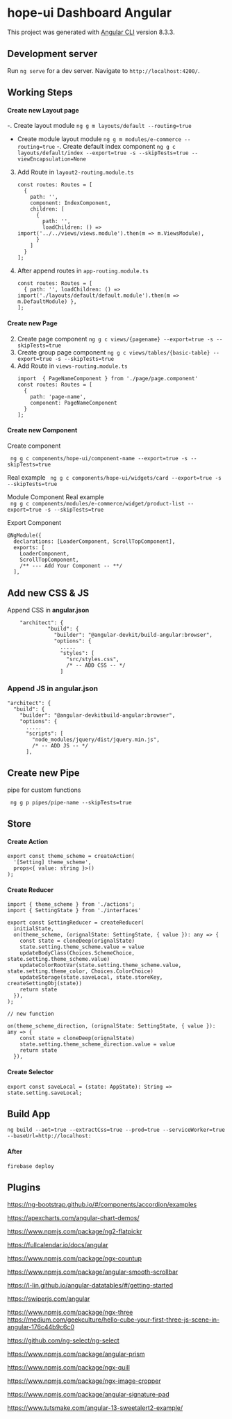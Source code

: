 # hope-ui Dashboard Angular

This project was generated with [Angular CLI](https://github.com/angular/angular-cli) version 8.3.3.

## Development server

Run `ng serve` for a dev server. Navigate to `http://localhost:4200/`.

## Working Steps

#### Create new Layout page
-. Create layout module `ng g m layouts/default --routing=true`
- Create module layout module `ng g m modules/e-commerce --routing=true`
-. Create default index component `ng g c layouts/default/index --export=true -s --skipTests=true --viewEncapsulation=None`
3. Add Route in `layout2-routing.module.ts` 
    ```
    const routes: Routes = [
      {
        path: '',
        component: IndexComponent,
        children: [
          {
            path: '',
            loadChildren: () => import('../../views/views.module').then(m => m.ViewsModule),
          }
        ]
      }
    ];
    ```
4. After append routes in `app-routing.module.ts`
    ```
    const routes: Routes = [
      { path: '', loadChildren: () => import('./layouts/default/default.module').then(m => m.DefaultModule) },
    ];
    ```

#### Create new Page
2. Create page component `ng g c views/{pagename} --export=true -s --skipTests=true`
2. Create group page component `ng g c views/tables/{basic-table} --export=true -s --skipTests=true`
3. Add Route in `views-routing.module.ts` 
    ```
    import  { PageNameComponent } from './page/page.component'
    const routes: Routes = [
      {
        path: 'page-name',
        component: PageNameComponent
      }
    ];
    ```



#### Create new Component
Create component 
  
   ` ng g c components/hope-ui/component-name --export=true -s --skipTests=true`

Real example
  ` ng g c components/hope-ui/widgets/card --export=true -s --skipTests=true`

Module Component Real example   
` ng g c components/modules/e-commerce/widget/product-list --export=true -s --skipTests=true`

Export Component

    @NgModule({
      declarations: [LoaderComponent, ScrollTopComponent],
      exports: [
        LoaderComponent,
        ScrollTopComponent,
        /** --- Add Your Component -- **/
      ],
    
## Add new CSS & JS
 Append CSS in **angular.json** 

        "architect": {
                 "build": {
                   "builder": "@angular-devkit/build-angular:browser",
                   "options": {
                     .....
                     "styles": [
                       "src/styles.css",
                       /* -- ADD CSS -- */
                     ]


 ### Append JS in **angular.json**  

```
"architect": {
  "build": {
    "builder": "@angular-devkitbuild-angular:browser",
    "options": {
      .....
      "scripts": [
        "node_modules/jquery/dist/jquery.min.js",
        /* -- ADD JS -- */
      ],
```

## Create new Pipe
pipe for custom functions
  
   ` ng g p pipes/pipe-name --skipTests=true`


## Store
#### Create Action
```
export const theme_scheme = createAction(
  '[Setting] theme_scheme',
  props<{ value: string }>()
);
```

#### Create Reducer
```
import { theme_scheme } from './actions';
import { SettingState } from './interfaces'

export const SettingReducer = createReducer(
  initialState,
  on(theme_scheme, (orignalState: SettingState, { value }): any => {
    const state = cloneDeep(orignalState)
    state.setting.theme_scheme.value = value
    updateBodyClass(Choices.SchemeChoice, state.setting.theme_scheme.value)
    updateColorRootVar(state.setting.theme_scheme.value, state.setting.theme_color, Choices.ColorChoice)
    updateStorage(state.saveLocal, state.storeKey, createSettingObj(state))
    return state
  }),
);

// new function

on(theme_scheme_direction, (orignalState: SettingState, { value }): any => {
    const state = cloneDeep(orignalState)
    state.setting.theme_scheme_direction.value = value
    return state
  }),

```

#### Create Selector
```
export const saveLocal = (state: AppState): String => state.setting.saveLocal;
```
## Build App
    ng build --aot=true --extractCss=true --prod=true --serviceWorker=true --baseUrl=http://localhost:
#### After
    firebase deploy

## Plugins

https://ng-bootstrap.github.io/#/components/accordion/examples

https://apexcharts.com/angular-chart-demos/

https://www.npmjs.com/package/ng2-flatpickr

https://fullcalendar.io/docs/angular

https://www.npmjs.com/package/ngx-countup

https://www.npmjs.com/package/angular-smooth-scrollbar

https://l-lin.github.io/angular-datatables/#/getting-started

https://swiperjs.com/angular

https://www.npmjs.com/package/ngx-three
https://medium.com/geekculture/hello-cube-your-first-three-js-scene-in-angular-176c44b9c6c0

https://github.com/ng-select/ng-select

https://www.npmjs.com/package/angular-prism

https://www.npmjs.com/package/ngx-quill

https://www.npmjs.com/package/ngx-image-cropper

https://www.npmjs.com/package/angular-signature-pad

https://www.tutsmake.com/angular-13-sweetalert2-example/



